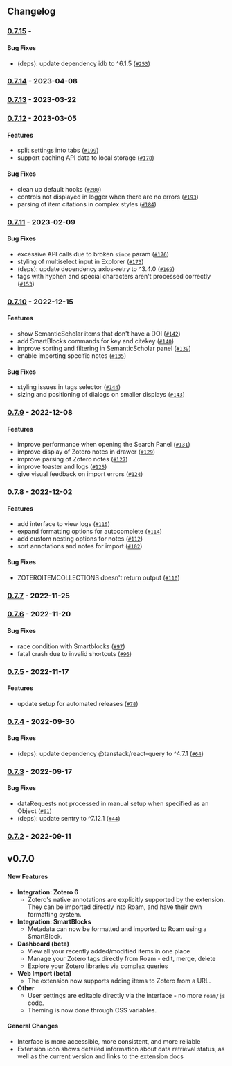 ## Changelog

### [0.7.15](https://github.com/alixlahuec/zotero-roam/compare/0.7.14...0.7.15) - 

#### Bug Fixes

- \(deps): update dependency idb to ^6.1.5 ([`#253`](https://github.com/alixlahuec/zotero-roam/pull/253))

### [0.7.14](https://github.com/alixlahuec/zotero-roam/compare/0.7.13...0.7.14) -  2023-04-08 

### [0.7.13](https://github.com/alixlahuec/zotero-roam/compare/0.7.12...0.7.13) -  2023-03-22 

### [0.7.12](https://github.com/alixlahuec/zotero-roam/compare/0.7.11...0.7.12) -  2023-03-05 

#### Features

-  split settings into tabs ([`#199`](https://github.com/alixlahuec/zotero-roam/pull/199))
-  support caching API data to local storage ([`#178`](https://github.com/alixlahuec/zotero-roam/pull/178))
#### Bug Fixes

-  clean up default hooks ([`#200`](https://github.com/alixlahuec/zotero-roam/pull/200))
-  controls not displayed in logger when there are no errors ([`#193`](https://github.com/alixlahuec/zotero-roam/pull/193))
-  parsing of item citations in complex styles ([`#184`](https://github.com/alixlahuec/zotero-roam/pull/184))

### [0.7.11](https://github.com/alixlahuec/zotero-roam/compare/0.7.10...0.7.11) -  2023-02-09 

#### Bug Fixes

-  excessive API calls due to broken `since` param ([`#176`](https://github.com/alixlahuec/zotero-roam/pull/176))
-  styling of multiselect input in Explorer ([`#173`](https://github.com/alixlahuec/zotero-roam/pull/173))
- \(deps): update dependency axios-retry to ^3.4.0 ([`#169`](https://github.com/alixlahuec/zotero-roam/pull/169))
-  tags with hyphen and special characters aren't processed correctly ([`#153`](https://github.com/alixlahuec/zotero-roam/pull/153))

### [0.7.10](https://github.com/alixlahuec/zotero-roam/compare/0.7.9...0.7.10) -  2022-12-15 

#### Features

-  show SemanticScholar items that don't have a DOI ([`#142`](https://github.com/alixlahuec/zotero-roam/pull/142))
-  add SmartBlocks commands for key and citekey ([`#140`](https://github.com/alixlahuec/zotero-roam/pull/140))
-  improve sorting and filtering in SemanticScholar panel ([`#139`](https://github.com/alixlahuec/zotero-roam/pull/139))
-  enable importing specific notes ([`#135`](https://github.com/alixlahuec/zotero-roam/pull/135))
#### Bug Fixes

-  styling issues in tags selector ([`#144`](https://github.com/alixlahuec/zotero-roam/pull/144))
-  sizing and positioning of dialogs on smaller displays ([`#143`](https://github.com/alixlahuec/zotero-roam/pull/143))

### [0.7.9](https://github.com/alixlahuec/zotero-roam/compare/0.7.8...0.7.9) -  2022-12-08 

#### Features

-  improve performance when opening the Search Panel ([`#131`](https://github.com/alixlahuec/zotero-roam/pull/131))
-  improve display of Zotero notes in drawer ([`#129`](https://github.com/alixlahuec/zotero-roam/pull/129))
-  improve parsing of Zotero notes ([`#127`](https://github.com/alixlahuec/zotero-roam/pull/127))
-  improve toaster and logs ([`#125`](https://github.com/alixlahuec/zotero-roam/pull/125))
-  give visual feedback on import errors ([`#124`](https://github.com/alixlahuec/zotero-roam/pull/124))

### [0.7.8](https://github.com/alixlahuec/zotero-roam/compare/0.7.7...0.7.8) -  2022-12-02 

#### Features

-  add interface to view logs ([`#115`](https://github.com/alixlahuec/zotero-roam/pull/115))
-  expand formatting options for autocomplete ([`#114`](https://github.com/alixlahuec/zotero-roam/pull/114))
-  add custom nesting options for notes ([`#112`](https://github.com/alixlahuec/zotero-roam/pull/112))
-  sort annotations and notes for import ([`#102`](https://github.com/alixlahuec/zotero-roam/pull/102))
#### Bug Fixes

-  ZOTEROITEMCOLLECTIONS doesn't return output ([`#110`](https://github.com/alixlahuec/zotero-roam/pull/110))

### [0.7.7](https://github.com/alixlahuec/zotero-roam/compare/0.7.6...0.7.7) -  2022-11-25 

### [0.7.6](https://github.com/alixlahuec/zotero-roam/compare/0.7.5...0.7.6) -  2022-11-20 

#### Bug Fixes

-  race condition with Smartblocks ([`#97`](https://github.com/alixlahuec/zotero-roam/pull/97))
-  fatal crash due to invalid shortcuts ([`#96`](https://github.com/alixlahuec/zotero-roam/pull/96))

### [0.7.5](https://github.com/alixlahuec/zotero-roam/compare/0.7.4...0.7.5) -  2022-11-17 

#### Features

-  update setup for automated releases ([`#78`](https://github.com/alixlahuec/zotero-roam/pull/78))

### [0.7.4](https://github.com/alixlahuec/zotero-roam/compare/0.7.3...0.7.4) -  2022-09-30 

#### Bug Fixes

- \(deps): update dependency @tanstack/react-query to ^4.7.1 ([`#64`](https://github.com/alixlahuec/zotero-roam/pull/64))

### [0.7.3](https://github.com/alixlahuec/zotero-roam/compare/0.7.2...0.7.3) -  2022-09-17 

#### Bug Fixes

-  dataRequests not processed in manual setup when specified as an Object ([`#61`](https://github.com/alixlahuec/zotero-roam/pull/61))
- \(deps): update sentry to ^7.12.1 ([`#44`](https://github.com/alixlahuec/zotero-roam/pull/44))

### [0.7.2](https://github.com/alixlahuec/zotero-roam/compare/0.7.1...0.7.2) -  2022-09-11 

<!-- auto-changelog-above -->
## v0.7.0

#### New Features

- **Integration: Zotero 6**
   + Zotero's native annotations are explicitly supported by the extension. They can be imported directly into Roam, and have their own formatting system.
- **Integration: SmartBlocks**
   + Metadata can now be formatted and imported to Roam using a SmartBlock.
- **Dashboard (beta)**
   + View all your recently added/modified items in one place
   + Manage your Zotero tags directly from Roam - edit, merge, delete
   + Explore your Zotero libraries via complex queries
- **Web Import (beta)**
   + The extension now supports adding items to Zotero from a URL.
- **Other**
   + User settings are editable directly via the interface - no more `roam/js` code.
   + Theming is now done through CSS variables.

#### General Changes

- Interface is more accessible, more consistent, and more reliable
- Extension icon shows detailed information about data retrieval status, as well as the current version and links to the extension docs